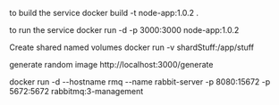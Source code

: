 to build the service 
docker build -t node-app:1.0.2 .

to run the service
docker run -d -p 3000:3000 node-app:1.0.2

Create shared named volumes
docker run -v shardStuff:/app/stuff


generate random image
http://localhost:3000/generate

docker run -d --hostname rmq --name rabbit-server -p 8080:15672 -p 5672:5672 rabbitmq:3-management